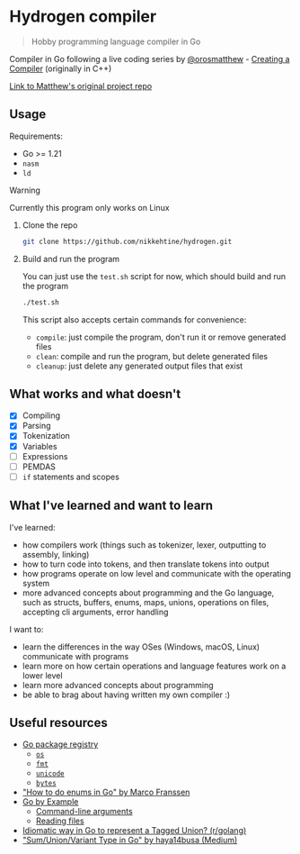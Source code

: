 # Hydrogen compiler

> Hobby programming language compiler in Go

Compiler in Go following a live coding series by [@orosmatthew](https://github.com/orosmatthew) - [Creating a Compiler](https://www.youtube.com/playlist?list=PLUDlas_Zy_qC7c5tCgTMYq2idyyT241qs) (originally in C++)

[Link to Matthew's original project repo](https://github.com/orosmatthew/hydrogen-cpp)

## Usage

Requirements:

-   Go >= 1.21
-   `nasm`
-   `ld`

> [!WARNING]
> Currently this program only works on Linux

1. Clone the repo

    ```bash
    git clone https://github.com/nikkehtine/hydrogen.git
    ```

2. Build and run the program

    You can just use the `test.sh` script for now, which should build and run the program

    ```bash
    ./test.sh
    ```

    This script also accepts certain commands for convenience:

    - `compile`: just compile the program, don't run it or remove generated files
    - `clean`: compile and run the program, but delete generated files
    - `cleanup`: just delete any generated output files that exist

## What works and what doesn't

-   [x] Compiling
-   [x] Parsing
-   [x] Tokenization
-   [x] Variables
-   [ ] Expressions
-   [ ] PEMDAS
-   [ ] `if` statements and scopes

## What I've learned and want to learn

I've learned:

-   how compilers work (things such as tokenizer, lexer, outputting to assembly, linking)
-   how to turn code into tokens, and then translate tokens into output
-   how programs operate on low level and communicate with the operating system
-   more advanced concepts about programming and the Go language, such as structs, buffers, enums, maps, unions, operations on files, accepting cli arguments, error handling

I want to:

-   learn the differences in the way OSes (Windows, macOS, Linux) communicate with programs
-   learn more on how certain operations and language features work on a lower level
-   learn more advanced concepts about programming
-   be able to brag about having written my own compiler :)

## Useful resources

-   [Go package registry](https://pkg.go.dev)
    -   [`os`](https://pkg.go.dev/os)
    -   [`fmt`](https://pkg.go.dev/fmt)
    -   [`unicode`](https://pkg.go.dev/unicode)
    -   [`bytes`](https://pkg.go.dev/bytes)
-   ["How to do enums in Go" by Marco Franssen](https://marcofranssen.nl/how-to-do-enums-in-go)
-   [Go by Example](https://gobyexample.com)
    -   [Command-line arguments](https://gobyexample.com/command-line-arguments)
    -   [Reading files](https://gobyexample.com/reading-files)
-   [Idiomatic way in Go to represent a Tagged Union? (r/golang)](https://www.reddit.com/r/golang/comments/13hjevf/idiomatic_way_in_go_to_represent_a_tagged_union/)
-   ["Sum/Union/Variant Type in Go" by haya14busa (Medium)](https://medium.com/@haya14busa/sum-union-variant-type-in-go-and-static-check-tool-of-switch-case-handling-3bfc61618b1e)
